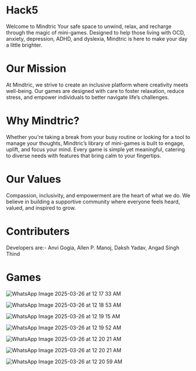 # Hack5
Welcome to Mindtric
Your safe space to unwind, relax, and recharge through the magic of mini-games. Designed to help those living with OCD, anxiety, depression, ADHD, and dyslexia, Mindtric is here to make your day a little brighter.

# Our Mission
At Mindtric, we strive to create an inclusive platform where creativity meets well-being. Our games are designed with care to foster relaxation, reduce stress, and empower individuals to better navigate life’s challenges.

# Why Mindtric?
Whether you're taking a break from your busy routine or looking for a tool to manage your thoughts, Mindtric’s library of mini-games is built to engage, uplift, and focus your mind. Every game is simple yet meaningful, catering to diverse needs with features that bring calm to your fingertips.

# Our Values
Compassion, inclusivity, and empowerment are the heart of what we do. We believe in building a supportive community where everyone feels heard, valued, and inspired to grow.

# Contributers
Developers are:- 
Anvi Gogia,
Allen P. Manoj,
Daksh Yadav,
Angad Singh Thind

# Games
![WhatsApp Image 2025-03-26 at 12 17 33 AM](https://github.com/user-attachments/assets/b0fff38b-d4db-4f6c-b669-64368c281618)


![WhatsApp Image 2025-03-26 at 12 18 53 AM](https://github.com/user-attachments/assets/2dbe00a7-9c8f-427c-9bd7-a4bc662fe26e)


![WhatsApp Image 2025-03-26 at 12 19 15 AM](https://github.com/user-attachments/assets/e5c42c92-749d-492d-a724-67a3985fa883)


![WhatsApp Image 2025-03-26 at 12 19 52 AM](https://github.com/user-attachments/assets/bb38e5ff-32ea-4857-a6bf-38c8bc17383f)


![WhatsApp Image 2025-03-26 at 12 20 21 AM](https://github.com/user-attachments/assets/aa69b0ef-ce8e-424a-ba37-36ad88741c33)


![WhatsApp Image 2025-03-26 at 12 20 21 AM](https://github.com/user-attachments/assets/32dfb4b6-abc3-4352-be7f-a6c3e564a1f1)


![WhatsApp Image 2025-03-26 at 12 20 59 AM](https://github.com/user-attachments/assets/42a1a988-5e6b-45ef-bc47-34d866bbeb42)

